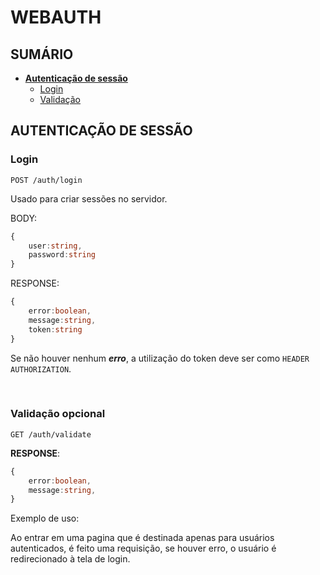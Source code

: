 # WEBAUTH

## **SUMÁRIO**

- [**Autenticação de sessão**](#autenticação-de-sessão)
  - [Login](#login)
  - [Validação](#validação-opcional)


## **AUTENTICAÇÃO DE SESSÃO**

### Login

```POST /auth/login```

Usado para criar sessões no servidor.

BODY:

```ts
{
    user:string,
    password:string
}
```

RESPONSE:

```ts
{
    error:boolean,
    message:string,
    token:string
}
```

Se não houver nenhum ***erro***, a utilização do token deve ser como `HEADER AUTHORIZATION`.

<br/>

### Validação opcional

```GET /auth/validate```

**RESPONSE**:

```typescript
{
    error:boolean,
    message:string,
}
```

Exemplo de uso:

Ao entrar em uma pagina que é destinada apenas para usuários autenticados, é feito uma requisição, se houver erro, o usuário é redirecionado à tela de login.